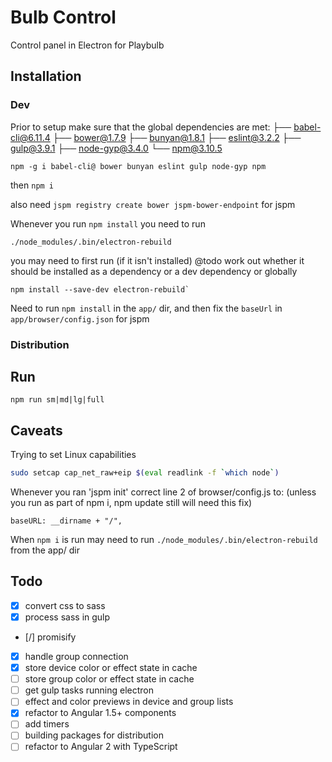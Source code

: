 # Bulb Control

Control panel in Electron for Playbulb

## Installation


### Dev

Prior to setup make sure that the global dependencies are met:
├── babel-cli@6.11.4
├── bower@1.7.9
├── bunyan@1.8.1
├── eslint@3.2.2
├── gulp@3.9.1
├── node-gyp@3.4.0
└── npm@3.10.5

```
npm -g i babel-cli@ bower bunyan eslint gulp node-gyp npm
```

then `npm i`

also need `jspm registry create bower jspm-bower-endpoint` for jspm 

Whenever you run `npm install` you need to run
```
./node_modules/.bin/electron-rebuild
```
you may need to first run (if it isn't installed)
@todo work out whether it should be installed as a dependency or a dev dependency or globally 
```
npm install --save-dev electron-rebuild`
```

Need to run `npm install` in the `app/` dir, and then fix the `baseUrl` in `app/browser/config.json` for jspm

### Distribution

## Run 

```
npm run sm|md|lg|full
```

## Caveats

Trying to set Linux capabilities 
```sh
sudo setcap cap_net_raw+eip $(eval readlink -f `which node`)
```

Whenever you ran 'jspm init' correct line 2 of browser/config.js to: (unless you run as part of npm i, npm update still will need this fix)

```
baseURL: __dirname + "/",
```

When `npm i` is run may need to run `./node_modules/.bin/electron-rebuild` from the app/ dir






## Todo
- [x] convert css to sass
- [x] process sass in gulp
- [/] promisify
- [x] handle group connection 
- [x] store device color or effect state in cache
- [ ] store group color or effect state in cache
- [ ] get gulp tasks running electron
- [ ] effect and color previews in device and group lists
- [x] refactor to Angular 1.5+ components
- [ ] add timers
- [ ] building packages for distribution
- [ ] refactor to Angular 2 with TypeScript
